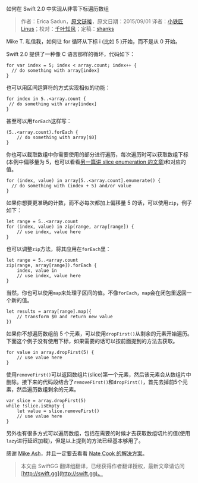 如何在 Swift 2.0 中实现从非零下标遍历数组

> 作者：Erica Sadun，[原文链接](http://ericasadun.com/2015/09/01/ask-erica-how-do-i-loop-from-non-zero-n-swiftlang/)，原文日期：2015/09/01
> 译者：[小铁匠Linus](http://weibo.com/linusling)；校对：[千叶知风](http://weibo.com/xiaoxxiao)；定稿：[shanks](http://codebuild.me/)
  










Mike T. 私信我，如何让 for 循环从下标 i (比如 5 )开始，而不是从 0 开始。

Swift 2.0 提供了一种像 C 语言那样的循环，代码如下：

    
    for var index = 5; index < array.count; index++ {
      // do something with array[index]
    }

也可以用区间运算符的方式实现相似的功能：



    
    for index in 5..<array.count {
     // do something with array[index]
    }

甚至可以用`forEach`这样写：

    
    (5..<array.count).forEach {
        // do something with array[$0]
    }

你也可以截取数组中你需要使用的部分进行遍历，每次遍历时可以获取数组下标(本例中偏移量为 5，也可以看看[另一篇讲 slice enumeration 的文章](http://ericasadun.com/2015/09/01/beta-6-slice-indices-zero-and-what-beta-6-doesnt-change-swiftlang/))和对应的值。

    
    for (index, value) in array[5..<array.count].enumerate() {
      // do something with (index + 5) and/or value
    }

如果你想要更准确的计数，而不必每次都加上偏移量 5 的话，可以使用`zip`，例子如下：

    
    let range = 5..<array.count
    for (index, value) in zip(range, array[range]) {        
        // use index, value here
    }
也可以调整`zip`方法，将其应用在`forEach`里：

    
    let range = 5..<array.count
    zip(range, array[range]).forEach {
        index, value in
        // use index, value here
    }

当然，你也可以使用`map`来处理子区间的值。不像`forEach`，`map`会在闭包里返回一个新的值。

    
    let results = array[range].map({
        // transform $0 and return new value
    })

如果你不想遍历数组前 5 个元素，可以使用`dropFirst()`从剩余的元素开始遍历。下面这个例子没有使用下标，如果需要的话可以按前面提到的方法去获取。

    
    for value in array.dropFirst(5) {
        // use value here
    }

使用`removeFirst()`可以返回数组片(slice)第一个元素，然后该元素会从数组片中删除。接下来的代码段结合了`removeFirst()`和`dropFirst()`，首先去掉前5个元素，然后遍历数组剩余的元素。

    
    var slice = array.dropFirst(5)
    while !slice.isEmpty {
        let value = slice.removeFirst()
        // use value here
    }

另外也有很多方式可以遍历数组，包括在需要的时候才去获取数组切片的值(使用`lazy`进行延迟加载)，但是以上提到的方法已经基本够用了。

感谢 [Mike Ash](http://mikeash.com/)，并且一定要去看看 [Nate Cook 的解决方案](https://gist.github.com/natecook1000/b6be8929451bb6f35ad4)。
> 本文由 SwiftGG 翻译组翻译，已经获得作者翻译授权，最新文章请访问 [http://swift.gg](http://swift.gg)。